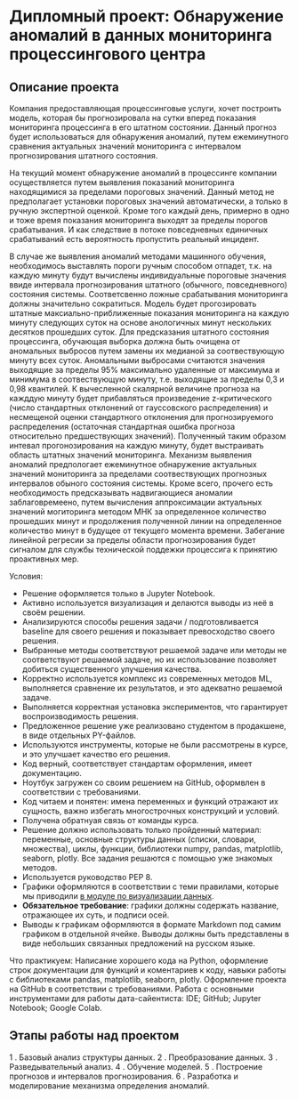 # Дипломный проект: Обнаружение аномалий в данных мониторинга процессингового центра

## Описание проекта

Компания предоставляющая процессинговые услуги, хочет построить модель, которая бы прогнозировала на сутки вперед показания мониторинга процессинга в его штатном состоянии. Данный прогноз будет использоваться для обнаружения аномалий, путем ежеминутного сравнения актуальных значений мониторинга с интервалом прогнозирования штатного состояния. 

На текущий момент обнаружение аномалий в процессинге компании осуществляется путем выявления показаний мониторинга находящимися за пределами пороговых значений. Данный метод не предполагает установки пороговых значений автоматически, а только в ручную экспертной оценкой. Кроме того каждый день, примерно в одно и тоже время показания мониторинга выходят за пределы порогов срабатывания. И как следствие в потоке повседневных единичных срабатываний есть вероятность пропустить реальный инцидент. 

В случае же выявления аномалий методами машинного обучения, необходимось выставлять пороги ручным способом отпадет, т.к. на каждую минуту будут вычислены индивидуальные пороговые значения ввиде интервала прогнозирования штатного (обычного, повседневного) состояния системы. Соответсвенно ложные срабатывания мониторинга должны значительно сократиться. Модель будет прогозировать штатные максиально-приближенные показания мониторинга на каждую минуту следующих суток на основе анологичных минут нескольких десятков прошедших суток. Для предсказания штатного состояния процессинга, обучающая выборка должна быть очищена от аномальных выбросов путем замены их медианой за соотвествующую минуту всех суток. Аномальными выбросами считаются значения выходящие за пределы 95% максимально удаленные от максимума и минимума в соотвествующую минуту, т.е. выходящие за пределы 0,3 и 0,98 квантилей. К вычесленной скалярной величине прогноза на кажддую минуту будет прибавляться произведение z-критического (число стандартных отклонений от гауссовского распределения) и несмещеной оценки стандартного отклонения для прогнозируемого распределения (остаточная стандартная ошибка прогноза относительно предшествующих значений). Полученный таким образом интевал прогонозирования на каждую минуту, будет выстраивать область штатных значений мониторинга. Механизм выявления аномалий предпологает ежеминутное обнаружение актуальных значений мониторинга за пределами соотвествующих прогнозных интервалов обыного состояния системы. Кроме всего, прочего есть необходимость предсказывать надвигающиеся аномалии заблаговремеено, путем вычисления аппроксимации актуальных значений могиторинга методом МНК за определенное количество прошедших минут и продолжения полученной линии на определенное количество минут в будущее от текущего момента времени. Забегание линейной регресии за пределы области прогнозирования будет сигналом для службы технической поддежки процессига к принятию проактивных мер.

Условия:
- Решение оформляется только в Jupyter Notebook.
- Активно используется визуализация и делаются выводы из неё в своём решении.
- Анализируются способы решения задачи / подготовливается baseline для своего решения и показывает превосходство своего решения.
- Выбранные методы соответствуют решаемой задаче или методы не соответствуют решаемой задаче, но их использование позволяет добиться существенного улучшения качества.
- Корректно используется комплекс из современных методов ML, выполняется сравнение их результатов, и это адекватно решаемой задаче.
- Выполняется корректная установка экспериментов, что гарантирует воспроизводимость решения.
- Предложенное решение уже реализовано студентом в продакшене, в виде отдельных PY-файлов.
- Используются инструменты, которые не были рассмотрены в курсе, и это улучшает качество его решения.
- Код верный, соответствует стандартам оформления, имеет документацию.
- Ноутбук загружен со своим решением на GitHub, оформвлен в соответствии с требованиями.
- Код читаем и понятен: имена переменных и функций отражают их сущность, важно избегать многострочных конструкций и условий.
- Получена обратнуая связь от команды курса.
- Решение должно использовать только пройденный материал: переменные, основные структуры данных (списки, словари, множества), циклы, функции, библиотеки numpy, pandas, matplotlib, seaborn, plotly.  Все задания решаются с помощью уже знакомых методов.
- Используется руководство PEP 8.
- Графики оформляются в соответствии с теми правилами, которые мы приводили [в модуле по визуализации данных](https://lms.skillfactory.ru/courses/course-v1:SkillFactory+DST-3.0+28FEB2021/jump_to_id/f18cdc4b64f1486aa89201de8696cfb7).
- **Обязательное требование**: графики должны содержать название, отражающее их суть, и подписи осей.
- Выводы к графикам оформляются в формате Markdown под самим графиком в отдельной ячейке. Выводы должны быть представлены в виде небольших связанных предложений на русском языке.

Что практикуем:
Написание хорошего кода на Python, оформление строк документации для функций и коментариев к коду, навыки работы с библиотеками pandas, matplotlib, seaborn, plotly. Оформление проекта на GitHub в соответствии с требованиями. Работа с основными инструментами для работы дата-сайентиста: 
    IDE;
    GitHub;
    Jupyter Notebook;
    Google Colab.


## Этапы работы над проектом

1 . Базовый анализ структуры данных.
2 . Преобразование данных.
3 . Разведывательный анализ.
4 . Обучение моделей.
5 . Построение прогнозов и интервалов прогнозирования.
6 . Разработка и моделирование механизма определения аномалий. 
